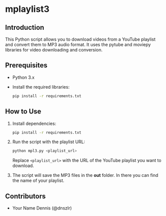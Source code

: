 # mplaylist3

## Introduction

This Python script allows you to download videos from a YouTube playlist and convert them to MP3 audio format. It uses the pytube and moviepy libraries for video downloading and conversion.

## Prerequisites

- Python 3.x
- Install the required libraries:

    ```bash
    pip install -r requirements.txt
    ```

## How to Use

1. Install dependencies:

    ```bash
    pip install -r requirements.txt
    ```

2. Run the script with the playlist URL:

    ```bash
    python mpl3.py <playlist_url>
    ```

    Replace `<playlist_url>` with the URL of the YouTube playlist you want to download.

3. The script will save the MP3 files in the **out** folder. In there you can find the name of your playlist.

## Contributors

- Your Name Dennis (@dnszlr)